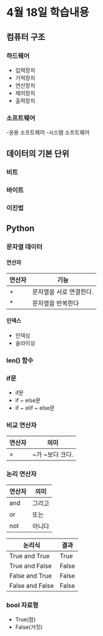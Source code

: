 # 4월 18일 학습내용
## 컴퓨터 구조
### 하드웨어
- 입력장치
- 기억장치
- 연산장치
- 제어장치
- 출력장치
### 소프트웨어
-응용 소프트웨어
-시스템 소프트웨어
## 데이터의 기본 단위
### 비트
### 바이트
### 이진법
## Python
### 문자열 데이터
#### 연산자
연산자  |  기능
--------|----
\+ | 문자열을 서로 연결한다.
\* | 문자열을 반복한다
#### 인덱스
- 인덱싱
- 슬라이싱
### len() 함수
### if문
- if문
- if ~ else문
- if ~ elif ~ else문
### 비교 연산자
연산자  |  의미
--------|------
\> | ~가 ~보다 크다.
### 논리 연산자
연산자  |  의미
--------|------
and | 그리고
or | 또는
not | 아니다

논리식 | 결과
--------|-----
True and True | True
True and False | False
False and True | False
False and False | False
### bool 자료형
- True(참)
- False(거짓)
